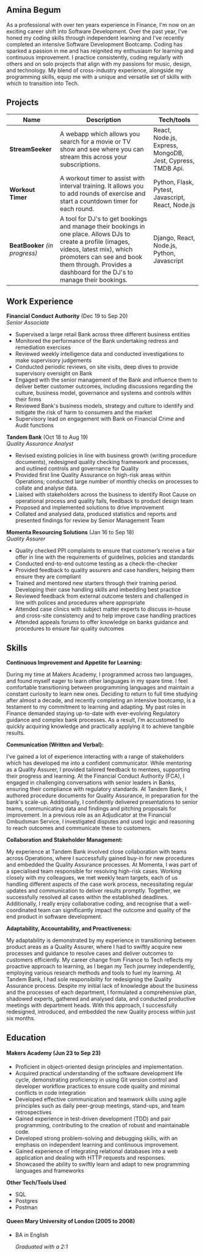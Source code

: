 ## Amina Begum

As a professional with over ten years experience in Finance, I'm now on an exciting career shift into Software Development. Over the past year, I've honed my coding skills through independent learning and I've recently completed an intensive Software Development Bootcamp. Coding has sparked a passion in me and has reignited my enthusiasm for learning and continuous improvement. I practice consistently, coding regularly with others and on solo projects that align with my passions for music, design, and technology. My blend of cross-industry experience, alongside my programming skills, equip me with a unique and versatile set of skills with which to transition into Tech.

## Projects

| Name                         | Description       | Tech/tools        |
| ---------------------------- | ----------------- | ----------------- |
| **StreamSeeker**            | A webapp which allows you search for a movie or TV show and see where you can stream this across your subscriptions. | React, Node.js, Express, MongoDB, Jest, Cypress, TMDB Api. |
| **Workout Timer** | A workout timer to assist with interval training. It allows you to add rounds of exercise and start a countdown timer for each round. | Python, Flask, Pytest, Javascript, React, Node.js               |
| **BeatBooker** _(in progress)_           | A tool for DJ's to get bookings and manage their bookings in one place. Allows DJs to create a profile (images, videos, latest mix), which promoters can see and book them through. Provides a dashboard for the DJ's to manage their bookings. | Django, React, Node.js, Python, Javascript |

## Work Experience

**Financial Conduct Authority** (Dec 19 to Sep 20)  
_Senior Associate_

- Supervised a large retail Bank across three different business entities
- Monitored the performance of the Bank undertaking redress and remediation exercises
- Reviewed weekly intelligence data and conducted investigations to make supervisory judgements 
- Conducted periodic reviews, on site visits, deep dives to provide supervisory oversight on Bank
- Engaged with the senior management of the Bank and influence them to deliver better customer outcomes, including discussions regarding the culture, business model, governance and systems and controls within their firms
- Reviewed Bank's business models, strategy and culture to identify and mitigate the risk of harm to consumers and the market
- Supervisory lead on engagement with Bank on Financial Crime and Audit functions

**Tandem Bank** (Oct 18 to Aug 19)  
_Quality Assurance Analyst_

- Revised existing policies in line with business growth (writing procedure documents), redesigned quality checking framework and processes, and outlined controls and governance for Quality
- Provided first line Quality Assurance on high-risk areas within Operations; conducted large number of monthly checks on processes to collate and analyse data.
- Liaised with stakeholders across the business to identify Root Cause on operational process and quality fails, feedback to product design team
- Proposed and implemented solutions to drive improvement
- Collated and analysed data, produced statistics and reports and presented findings for review by Senior Management Team

**Momenta Resourcing Solutions** (Jan 16 to Sep 18)  
_Quality Assurer_

- Quality checked PPI complaints to ensure that customer’s receive a fair offer in line with the requirements of guidelines, policies and standards
- Conducted end-to-end outcome testing as a check-the-checker
- Provided feedback to quality assurers and case handlers, helping them ensure they are compliant
- Trained and mentored new starters through their training period. Developing their case handling skills and imbedding best practice
- Reviewed feedback from external outcome testers and challenged in line with polices and procedures where appropriate
- Attended case clinics with subject matter experts to discuss in-house and cross-site consistency and to help improve case handling practices
- Attended appeals forums to offer knowledge on banks guidance and procedures to ensure fair quality outcomes

## Skills 

**Continuous Improvement and Appetite for Learning:**

During my time at Makers Academy, I programmed across two languages, and found myself eager to learn other languages in my spare time. I feel comfortable transitioning between programming languages and maintain a constant curiosity to learn new ones. Deciding to return to full time studying after almost a decade, and recently completing an intensive bootcamp, is a testament to my commitment to learning and adapting. My past roles in Finance demanded staying up-to-date with ever-evolving Regulatory guidance and complex bank processes. As a result, I’m accustomed to quickly acquiring knowledge and practically applying it to achieve tangible results.

**Communication (Written and Verbal):**

I’ve gained a lot of experience interacting with a range of stakeholders which has developed me into a confident communicator. While mentoring as a Quality Assurer, I provided tailored feedback to mentees, supporting their progress and learning. At the Financial Conduct Authority (FCA), I engaged in challenging conversations with senior leaders in Banks, ensuring their compliance with regulatory standards. At Tandem Bank, I authored procedure documents for Quality Assurance, in preparation for the bank's scale-up. Additionally, I confidently delivered presentations to senior teams, communicating data and findings and pitching proposals for improvement. In a previous role as an Adjudicator at the Financial Ombudsman Service, I investigated disputes and used logic and reasoning to reach outcomes and communicate these to customers.

**Collaboration and Stakeholder Management:**

My experience at Tandem Bank involved close collaboration with teams across Operations, where I successfully gained buy-in for new procedures and embedded the Quality Assurance processes. At Momenta, I was part of a specialised team responsible for resolving high-risk cases. Working closely with my colleagues, we met weekly team targets, each of us handling different aspects of the case work process, necessitating regular updates and communication to deliver results promptly. Together, we successfully resolved all cases within the established deadlines. Additionally, I really enjoy collaborative coding, and recognise that a well-coordinated team can significantly impact the outcome and quality of the end product in software development.

**Adaptability, Accountability, and Proactiveness:**

My adaptability is demonstrated by my experience in transitioning between product areas as a Quality Assurer, where I had to swiftly acquire new processes and guidance to resolve cases and deliver outcomes to customers efficiently. My career change from Finance to Tech reflects my proactive approach to learning, as I began my Tech journey independently, employing various research methods and tools to fuel my learning. At Tandem Bank, I had sole responsibility for redesigning the Quality Assurance process. Despite my initial lack of knowledge about the business and the processes of each department, I formulated a comprehensive plan, shadowed experts, gathered and analysed data, and conducted productive meetings with department heads. With this approach, I successfully redesigned, introduced, and embedded the new Quality process within just six months.

## Education

#### Makers Academy (Jun 23 to Sep 23)

- Proficient in object-oriented design principles and implementation.
- Acquired practical understanding of the software development life cycle, demonstrating proficiency in using Git version control and developer workflow practices to ensure code quality and minimal conflicts in code integration
- Developed effective communication and teamwork skills using agile principles such as daily peer-group meetings, stand-ups, and team retrospectives
- Gained experience in test-driven development (TDD) and pair programming, contributing to the creation of robust and maintainable code.
- Developed strong problem-solving and debugging skills, with an emphasis on independent learning and continuous improvement.
- Gained experience of integrating relational databases into a web application and dealing with HTTP requests and responses.
- Showcased the ability to swiftly learn and adapt to new programming languages and frameworks

**Other Tech/Tools Used**
- SQL
- Postgres
- Postman

#### Queen Mary University of London (2005 to 2008)

- BA in English

  _Graduated with a 2:1_

 
